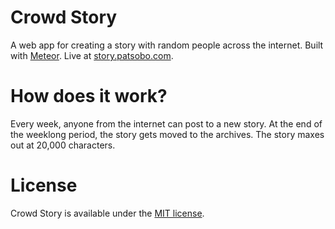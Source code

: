 # Crowd Story

A web app for creating a story with random people across the internet.  Built with [Meteor](https://www.meteor.com/).  Live at [story.patsobo.com](http://story.patsobo.com).

# How does it work?

Every week, anyone from the internet can post to a new story.  At the end of the weeklong period, the story gets moved to the archives.  The story maxes out at 20,000 characters.

# License

Crowd Story is available under the [MIT license](https://opensource.org/licenses/MIT).
